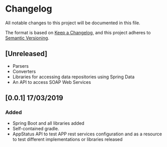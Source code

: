 # Changelog
All notable changes to this project will be documented in this file.

The format is based on [Keep a Changelog](https://keepachangelog.com/en/1.0.0/),
and this project adheres to [Semantic Versioning](https://semver.org/spec/v2.0.0.html).

## [Unreleased]
- Parsers
- Converters
- Libraries for accessing data repositories using Spring Data
- An API to access SOAP Web Services

## [0.0.1] 17/03/2019
### Added
- Spring Boot and all libraries added
- Self-contained gradle.
- AppStatus API to test APP rest services configuration and as a resource to test different implementations or libraries released